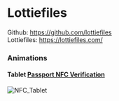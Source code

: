 # Lottiefiles

Github: https://github.com/lottiefiles </br>
Lottiefiles: https://lottiefiles.com/ </br>

### Animations

#### Tablet [Passport NFC Verification]([https://github.com/pandao/editor.md](https://github.com/turguthatip/Lottiefiles/blob/b66eb948c776a75708be8d1515f35f17b5f12016/Passport_Tablet_NFC_Vertical.json) "Passport NFC Verification") </br>
![NFC_Tablet](https://user-images.githubusercontent.com/15914796/213995291-c451a20d-2a11-4eb8-8f18-c19105fb3077.jpg)

